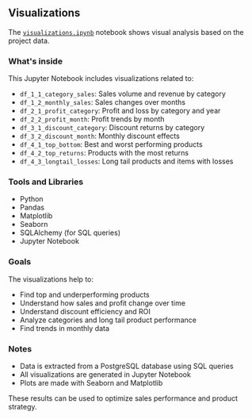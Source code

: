 ## Visualizations

The [`visualizations.ipynb`](./visualizations.ipynb) notebook shows visual analysis based on the project data.

### What's inside

This Jupyter Notebook includes visualizations related to:

- `df_1_1_category_sales`: Sales volume and revenue by category  
- `df_1_2_monthly_sales`: Sales changes over months  
- `df_2_1_profit_category`: Profit and loss by category and year  
- `df_2_2_profit_month`: Profit trends by month  
- `df_3_1_discount_category`: Discount returns by category  
- `df_3_2_discount_month`: Monthly discount effects  
- `df_4_1_top_bottom`: Best and worst performing products  
- `df_4_2_top_returns`: Products with the most returns  
- `df_4_3_longtail_losses`: Long tail products and items with losses  

### Tools and Libraries

- Python
- Pandas
- Matplotlib
- Seaborn
- SQLAlchemy (for SQL queries)
- Jupyter Notebook

### Goals

The visualizations help to:

- Find top and underperforming products  
- Understand how sales and profit change over time
- Understand discount efficiency and ROI  
- Analyze categories and long tail product performance 
- Find trends in monthly data

### Notes

- Data is extracted from a PostgreSQL database using SQL queries  
- All visualizations are generated in Jupyter Notebook  
- Plots are made with Seaborn and Matplotlib  

These results can be used to optimize sales performance and product strategy.
